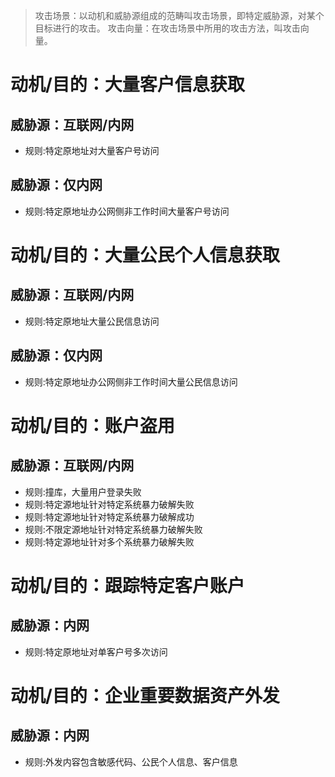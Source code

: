 
>攻击场景：以动机和威胁源组成的范畴叫攻击场景，即特定威胁源，对某个目标进行的攻击。
>攻击向量：在攻击场景中所用的攻击方法，叫攻击向量。

# 动机/目的：大量客户信息获取
## 威胁源：互联网/内网
* 规则:特定原地址对大量客户号访问
## 威胁源：仅内网
* 规则:特定原地址办公网侧非工作时间大量客户号访问

# 动机/目的：大量公民个人信息获取
## 威胁源：互联网/内网
* 规则:特定原地址大量公民信息访问
## 威胁源：仅内网
* 规则:特定原地址办公网侧非工作时间大量公民信息访问

# 动机/目的：账户盗用
## 威胁源：互联网/内网
* 规则:撞库，大量用户登录失败
* 规则:特定源地址针对特定系统暴力破解失败
* 规则:特定源地址针对特定系统暴力破解成功
* 规则:不限定源地址针对特定系统暴力破解失败
* 规则:特定源地址针对多个系统暴力破解失败

# 动机/目的：跟踪特定客户账户
## 威胁源：内网
* 规则:特定原地址对单客户号多次访问

# 动机/目的：企业重要数据资产外发
## 威胁源：内网
* 规则:外发内容包含敏感代码、公民个人信息、客户信息
